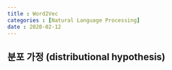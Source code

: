 ```yaml
---
title : Word2Vec
categories : [Natural Language Processing]
date : 2020-02-12
---
```


## 분포 가정 (distributional hypothesis)

